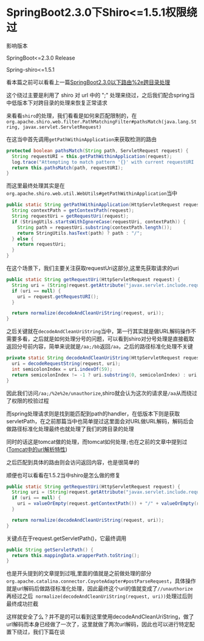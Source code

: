 # SpringBoot2.3.0下Shiro<=1.5.1权限绕过

影响版本

SpringBoot<=2.3.0 Release

Spring-shiro<=1.5.1

看本篇之前可以看看上一篇[SpringBoot2.3.0以下路由%2e跨目录处理](https://github.com/Y4tacker/JavaSec/blob/main/11.Spring/SpringBoot2.3.0%E4%BB%A5%E4%B8%8B%E8%B7%AF%E7%94%B1%252e%E8%B7%A8%E7%9B%AE%E5%BD%95%E5%A4%84%E7%90%86(%E5%8F%AF%E7%94%A8%E4%BA%8E%E6%9D%83%E9%99%90%E7%BB%95%E8%BF%87)/index.md)

这个绕过主要是利用了 shiro 对 url 中的 ";" 处理来绕过，之后我们配合spring当中低版本下对跨目录的处理来恢复正常请求

来看看`shiro`的处理，我们看看是如何来匹配限制的，在`org.apache.shiro.web.filter.PathMatchingFilter#pathsMatch(java.lang.String, javax.servlet.ServletRequest)`

在这当中首先调用`getPathWithinApplication`来获取检测的路由

```java
protected boolean pathsMatch(String path, ServletRequest request) {
  String requestURI = this.getPathWithinApplication(request);
  log.trace("Attempting to match pattern '{}' with current requestURI '{}'...", path, requestURI);
  return this.pathsMatch(path, requestURI);
}
```

而这里最终处理其实是在`org.apache.shiro.web.util.WebUtils#getPathWithinApplication`当中

```java
public static String getPathWithinApplication(HttpServletRequest request) {
  String contextPath = getContextPath(request);
  String requestUri = getRequestUri(request);
  if (StringUtils.startsWithIgnoreCase(requestUri, contextPath)) {
    String path = requestUri.substring(contextPath.length());
    return StringUtils.hasText(path) ? path : "/";
  } else {
    return requestUri;
  }
}
```

在这个场景下，我们主要关注获取requestUri这部分,这里先获取请求的uri

```java
public static String getRequestUri(HttpServletRequest request) {
  String uri = (String)request.getAttribute("javax.servlet.include.request_uri");
  if (uri == null) {
    uri = request.getRequestURI();
  }

  return normalize(decodeAndCleanUriString(request, uri));
}
```

之后关键就在`decodeAndCleanUriString`当中，第一行其实就是做URL解码操作不需要多看，之后就是如何处理分号的问题，可以看到shiro对分号处理是直接截取返回分号前内容，简单来说就是`/aa;/bb`返回`/aa`，之后的路径标准化处理不关键

```java
private static String decodeAndCleanUriString(HttpServletRequest request, String uri) {
  uri = decodeRequestString(request, uri);
  int semicolonIndex = uri.indexOf(59);
  return semicolonIndex != -1 ? uri.substring(0, semicolonIndex) : uri;
}
```

因此我们访问`/aa;/%2e%2e/unauthorize`,shiro就会认为这次的请求是`/aa`从而绕过了权限的校验过程

而spring处理请求则是找到能匹配到path的handler，在低版本下则是获取servletPath，在之前那篇当中也简单提过这里面会对URL做URL解码，解码后会做路径标准化处理最终也就处理了我们的跨目录的处理

同时的话这是tomcat做的处理，而tomcat如何处理`;`也在之前的文章中提到过([Tomcat中的url解析特性](https://github.com/Y4tacker/JavaSec/blob/main/8.%E5%85%B3%E4%BA%8ETomcat%E7%9A%84%E4%B8%80%E4%BA%9B%E5%88%86%E4%BA%AB/Tomcat%E4%B8%ADurl%E8%A7%A3%E6%9E%90%E7%89%B9%E6%80%A7/index.md))

之后匹配到具体的路由则会访问返回内容，也是很简单的

顺便也可以看看在1.5.2当中shiro是怎么做的修复

```java
public static String getRequestUri(HttpServletRequest request) {
  String uri = (String)request.getAttribute("javax.servlet.include.request_uri");
  if (uri == null) {
    uri = valueOrEmpty(request.getContextPath()) + "/" + valueOrEmpty(request.getServletPath()) + valueOrEmpty(request.getPathInfo());
  }

  return normalize(decodeAndCleanUriString(request, uri));
}
```

关键点在于request.getServletPath()，它最终调用

```java
public String getServletPath() {
  return this.mappingData.wrapperPath.toString();
}
```

也是开头提到的文章提到过哦,里面的值就是之前做处理的部分`org.apache.catalina.connector.CoyoteAdapter#postParseRequest`，具体操作就是url解码后做路径标准化处理，因此最终这个uri的值就变成了`//unauthorize`再经过之后` normalize(decodeAndCleanUriString(request, uri))`处理过后则最终成功拦截

这样就安全了么？并不是的可以看到这里使用decodeAndCleanUriString，做了url解码而本身已经做了一次了，这里就做了两次url解码，因此也可以进行特定配置下绕过，我们下篇在谈
